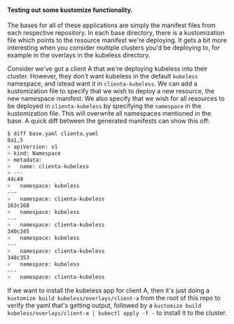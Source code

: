#### Testing out some kustomize functionality.

The bases for all of these applications are simply the manifest files from each respective repository. In each base directory, there is a kustomization file which points to the resource manifest we're deploying. It gets a bit more interesting when you consider multiple clusters you'd be deploying to, for example in the overlays in the kubeless directory. 

Consider we've got a client A that we're deploying kubeless into their cluster. However, they don't want kubeless in the default `kubeless` namespace, and istead want it in `clienta-kubeless`. We can add a kustomization file to specify that we wish to deploy a new resource, the new namespace manifest. We also specify that we wish for all resources to be deployed in `clienta-kubeless` by specifying the `namespace` in the kustomization file. This will overwrite all namespaces mentioned in the base. A quick diff between the generated manifests can show this off:
```bash
$ diff base.yaml clienta.yaml
0a1,5
> apiVersion: v1
> kind: Namespace
> metadata:
>   name: clienta-kubeless
> ---
44c49
<   namespace: kubeless
---
>   namespace: clienta-kubeless
163c168
<   namespace: kubeless
---
>   namespace: clienta-kubeless
340c345
<   namespace: kubeless
---
>   namespace: clienta-kubeless
348c353
<   namespace: kubeless
---
>   namespace: clienta-kubeless
```


If we want to install the kubeless app for client A, then it's just doing a `kustomize build kubeless/overlays/client-a` from the root of this repo to verify the yaml that's getting output, followed by a `kustomize build kubeless/overlays/client-a | kubectl apply -f -` to install it to the cluster.